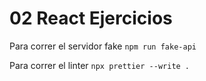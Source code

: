 # 02 React Ejercicios

Para correr el servidor fake `npm run fake-api`

Para correr el linter `npx prettier --write .`
